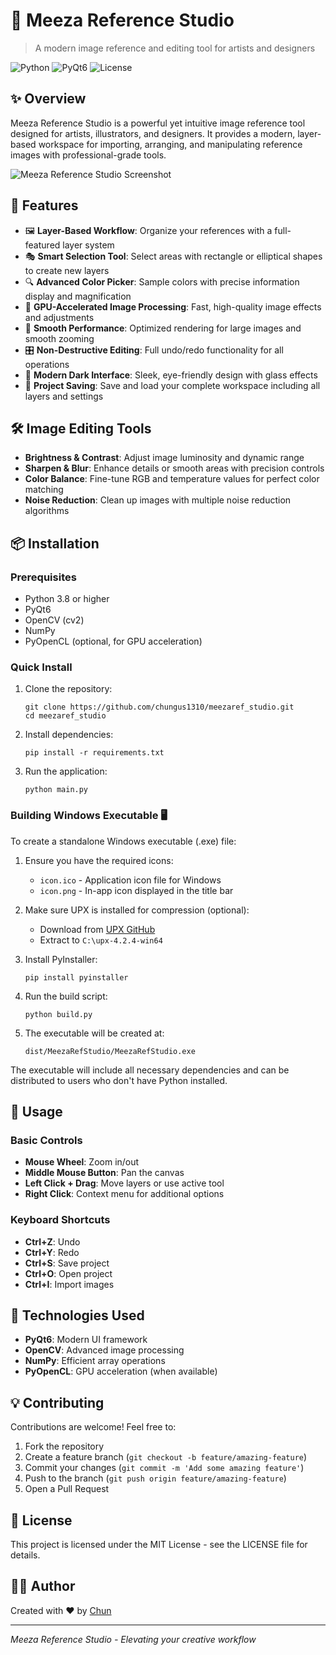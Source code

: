 # 🎨 Meeza Reference Studio

> A modern image reference and editing tool for artists and designers

![Python](https://img.shields.io/badge/Python-3.8%2B-blue)
![PyQt6](https://img.shields.io/badge/PyQt-6.0%2B-green)
![License](https://img.shields.io/badge/License-MIT-yellow)

## ✨ Overview

Meeza Reference Studio is a powerful yet intuitive image reference tool designed for artists, illustrators, and designers. It provides a modern, layer-based workspace for importing, arranging, and manipulating reference images with professional-grade tools.

![Meeza Reference Studio Screenshot](docs/screenshot.png)

## 🚀 Features

- 🖼️ **Layer-Based Workflow**: Organize your references with a full-featured layer system
- 🎭 **Smart Selection Tool**: Select areas with rectangle or elliptical shapes to create new layers
- 🔍 **Advanced Color Picker**: Sample colors with precise information display and magnification
- 🌈 **GPU-Accelerated Image Processing**: Fast, high-quality image effects and adjustments
- 💨 **Smooth Performance**: Optimized rendering for large images and smooth zooming
- 🎛️ **Non-Destructive Editing**: Full undo/redo functionality for all operations
- 🌙 **Modern Dark Interface**: Sleek, eye-friendly design with glass effects
- 💾 **Project Saving**: Save and load your complete workspace including all layers and settings

## 🛠️ Image Editing Tools

- **Brightness & Contrast**: Adjust image luminosity and dynamic range
- **Sharpen & Blur**: Enhance details or smooth areas with precision controls
- **Color Balance**: Fine-tune RGB and temperature values for perfect color matching
- **Noise Reduction**: Clean up images with multiple noise reduction algorithms

## 📦 Installation

### Prerequisites

- Python 3.8 or higher
- PyQt6
- OpenCV (cv2)
- NumPy
- PyOpenCL (optional, for GPU acceleration)

### Quick Install

1. Clone the repository:
   ```
   git clone https://github.com/chungus1310/meezaref_studio.git
   cd meezaref_studio
   ```

2. Install dependencies:
   ```
   pip install -r requirements.txt
   ```

3. Run the application:
   ```
   python main.py
   ```

### Building Windows Executable 🖥️

To create a standalone Windows executable (.exe) file:

1. Ensure you have the required icons:
   - `icon.ico` - Application icon file for Windows
   - `icon.png` - In-app icon displayed in the title bar

2. Make sure UPX is installed for compression (optional):
   - Download from [UPX GitHub](https://github.com/upx/upx/releases)
   - Extract to `C:\upx-4.2.4-win64`

3. Install PyInstaller:
   ```
   pip install pyinstaller
   ```

4. Run the build script:
   ```
   python build.py
   ```

5. The executable will be created at:
   ```
   dist/MeezaRefStudio/MeezaRefStudio.exe
   ```

The executable will include all necessary dependencies and can be distributed to users who don't have Python installed.

## 🔧 Usage

### Basic Controls

- **Mouse Wheel**: Zoom in/out
- **Middle Mouse Button**: Pan the canvas
- **Left Click + Drag**: Move layers or use active tool
- **Right Click**: Context menu for additional options

### Keyboard Shortcuts

- **Ctrl+Z**: Undo
- **Ctrl+Y**: Redo
- **Ctrl+S**: Save project
- **Ctrl+O**: Open project
- **Ctrl+I**: Import images

## 🧪 Technologies Used

- **PyQt6**: Modern UI framework
- **OpenCV**: Advanced image processing
- **NumPy**: Efficient array operations
- **PyOpenCL**: GPU acceleration (when available)

## 💡 Contributing

Contributions are welcome! Feel free to:

1. Fork the repository
2. Create a feature branch (`git checkout -b feature/amazing-feature`)
3. Commit your changes (`git commit -m 'Add some amazing feature'`)
4. Push to the branch (`git push origin feature/amazing-feature`)
5. Open a Pull Request

## 📜 License

This project is licensed under the MIT License - see the LICENSE file for details.

## 👨‍💻 Author

Created with ❤️ by [Chun](https://github.com/chungus1310)

---

*Meeza Reference Studio - Elevating your creative workflow*
